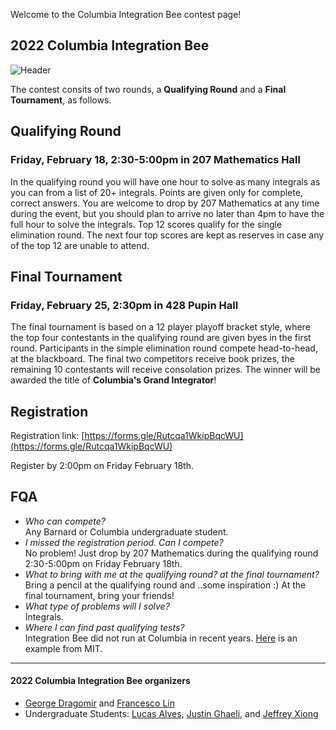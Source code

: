 
Welcome to the Columbia Integration Bee contest page! 


## 2022 Columbia Integration Bee

![Header]('ibheader.png')

The contest consits of two rounds, a **Qualifying Round** and a **Final Tournament**, as follows. 

## Qualifying Round
### Friday, February 18, 2:30-5:00pm in 207 Mathematics Hall 
In the qualifying round you will have one hour to solve as many integrals as you can from a list of 20+ integrals. Points are given only for complete, correct answers. You are welcome to drop by 207 Mathematics at any time during the event, but you should plan to arrive no later than 4pm to have the full hour to solve the integrals. Top 12 scores qualify for the single elimination round. The next four top scores are kept as reserves in case any of the top 12 are unable to attend.   

## Final Tournament 
### Friday, February 25, 2:30pm in 428 Pupin Hall 
The final tournament is based on a 12 player playoff bracket style, where the top four contestants in the qualifying round are given byes in the first round. Participants in the simple elimination round compete head-to-head, at the blackboard. The final two competitors receive book prizes, the remaining 10 contestants will receive consolation prizes. The winner will be awarded the title of **Columbia's Grand Integrator**!
  
## Registration
Registration link: [https://forms.gle/Rutcqa1WkipBqcWU](https://forms.gle/Rutcqa1WkipBqcWU)

Register by 2:00pm on Friday February 18th.

## FQA

- *Who can compete?*  
Any Barnard or Columbia undergraduate student.  
- *I missed the registration period. Can I compete?*  
No problem! Just drop by 207 Mathematics during the qualifying round 2:30-5:00pm on Friday February 18th.  
- *What to bring with me at the qualifying round? at the final tournament?*  
Bring a pencil at the qualifying round and ..some inspiration :) At the final tournament, bring your friends!  
- *What type of problems will I solve?*  
Integrals. 
- *Where I can find past qualifying tests?*  
Integration Bee did not run at Columbia in recent years. [Here](https://youtu.be/qQ-56b_LvOw) is an example from MIT.  

_ _ _


#### 2022 Columbia Integration Bee organizers 
 - [George Dragomir](mailto:dragomir@math.columbia.edu?subject=Columbia%20Integration%20Bee) and [Francesco Lin](mailto:flin@math.columbia.edu?subject=Columbia%20Integration%20Bee)
 - Undergraduate Students: [Lucas Alves](mailto:alves.lucas@columbia.edu?subject=Columbia%20Integration%20Bee), [Justin Ghaeli](mailto:jag2384@columbia.edu?subject=Columbia%20Integration%20Bee), and [Jeffrey Xiong](mailto:jx2446@columbia.edu?subject=Columbia%20Integration%20Bee)
    
